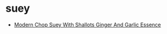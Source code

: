 # suey

 * [Modern Chop Suey With Shallots Ginger And Garlic Essence](index/m/modern-chop-suey-with-shallots-ginger-and-garlic-essence-231414.json)

